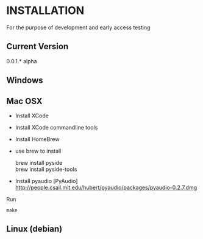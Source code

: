 INSTALLATION 
==============

For the purpose of development and early access testing


Current Version
---------------

0.0.1.* alpha


Windows
---------------


Mac OSX
--------------

* Install XCode
* Install XCode commandline tools
* Install HomeBrew
* use brew to install

	brew install pyside<br>
	brew install pyside-tools

* Install pyaudio [PyAudio] http://people.csail.mit.edu/hubert/pyaudio/packages/pyaudio-0.2.7.dmg

Run

	make


Linux (debian)
---------------
